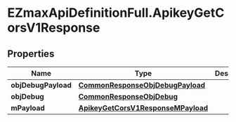# EZmaxApiDefinitionFull.ApikeyGetCorsV1Response

## Properties

Name | Type | Description | Notes
------------ | ------------- | ------------- | -------------
**objDebugPayload** | [**CommonResponseObjDebugPayload**](CommonResponseObjDebugPayload.md) |  | 
**objDebug** | [**CommonResponseObjDebug**](CommonResponseObjDebug.md) |  | [optional] 
**mPayload** | [**ApikeyGetCorsV1ResponseMPayload**](ApikeyGetCorsV1ResponseMPayload.md) |  | 


